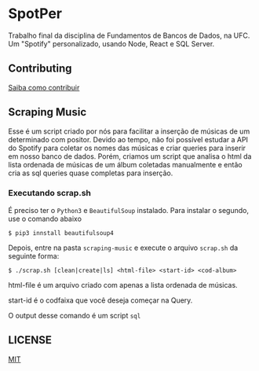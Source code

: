# SpotPer
Trabalho final da disciplina de Fundamentos de Bancos de Dados, na UFC. Um "Spotify" personalizado, usando Node, React e SQL Server.

## Contributing

[Saiba como contribuir](./CONTRIBUTING.md)

## Scraping Music

Esse é um script criado por nós para facilitar a inserção de músicas de um determinado com    positor. Devido ao tempo, não foi possível estudar a API do Spotify para coletar os nomes     das músicas e criar queries para inserir em nosso banco de dados. Porém, criamos um script     que analisa o html da lista ordenada de músicas de um álbum coletadas manualmente e então     cria as sql queries quase completas para inserção.

### Executando scrap.sh

É preciso ter o  `Python3` e `BeautifulSoup` instalado. Para instalar o segundo, use o comando abaixo

```shellscript
$ pip3 innstall beautifulsoup4
```

Depois, entre na pasta `scraping-music` e execute o arquivo `scrap.sh` da seguinte forma:

```shellscript
$ ./scrap.sh [clean|create|ls] <html-file> <start-id> <cod-album>
```

html-file é um arquivo criado com apenas a lista ordenada de músicas.

start-id é o codfaixa que você deseja começar na Query.

O output desse comando é um script `sql`

## LICENSE

[MIT](./LICENSE)
